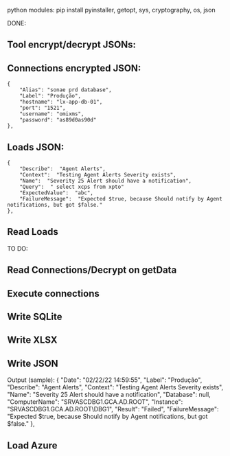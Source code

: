 python modules:
pip install pyinstaller, getopt, sys, cryptography, os, json




DONE:
## Tool encrypt/decrypt JSONs:
## Connections encrypted JSON:
	{ 
		"Alias": "sonae prd database",
		"Label": "Produção",
		"hostname": "lx-app-db-01",
		"port": "1521",
		"username": "omixms",
		"password": "as89d0as90d"
	},
## Loads JSON:
    {
        "Describe":  "Agent Alerts",
        "Context":  "Testing Agent Alerts Severity exists",
        "Name":  "Severity 25 Alert should have a notification",
        "Query":  " select xcps from xpto"
        "ExpectedValue":  "abc",
        "FailureMessage":  "Expected $true, because Should notify by Agent notifications, but got $false."
    },
## Read Loads



TO DO:
## Read Connections/Decrypt on getData
## Execute connections
## Write SQLite
## Write XLSX
## Write JSON
   Output (sample):
    {
        "Date":  "02/22/22 14:59:55",
        "Label":  "Produção",
        "Describe":  "Agent Alerts",
        "Context":  "Testing Agent Alerts Severity exists",
        "Name":  "Severity 25 Alert should have a notification",
        "Database":  null,
        "ComputerName":  "SRVASCDBG1.GCA.AD.ROOT",
        "Instance":  "SRVASCDBG1.GCA.AD.ROOT\\DBG1",
        "Result":  "Failed",
        "FailureMessage":  "Expected $true, because Should notify by Agent notifications, but got $false."
     },

## Load Azure
